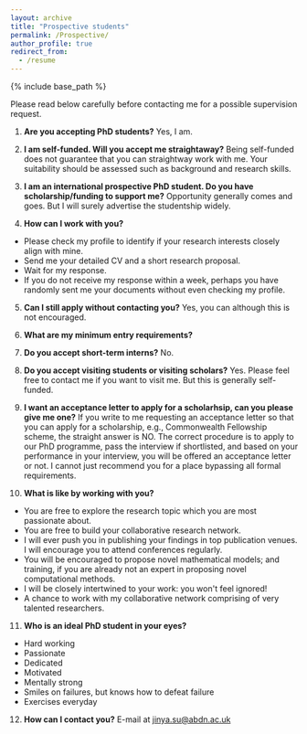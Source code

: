 ```yaml
---
layout: archive
title: "Prospective students"
permalink: /Prospective/
author_profile: true
redirect_from:
  - /resume
---
```


{% include base_path %}

Please read below carefully before contacting me for a possible supervision request. 


1. **Are you accepting PhD students?**
Yes, I am. 

2. **I am self-funded. Will you accept me straightaway?**
Being self-funded does not guarantee that you can straightway work with me. Your suitability should be assessed such as background and research skills.  

3. **I am an international prospective PhD student. Do you have scholarship/funding to support me?**
Opportunity generally comes and goes. But I will surely advertise the studentship widely.

4. **How can I work with you?**
 * Please check my profile to identify if your research interests closely align with mine.
 * Send me your detailed CV and a short research proposal.
 * Wait for my response.
 * If you do not receive my response within a week, perhaps you have randomly sent me your documents without even checking my profile.

5. **Can I still apply without contacting you?**
Yes, you can although this is not encouraged. 

6. **What are my minimum entry requirements?**

7. **Do you accept short-term interns?**
No. 

8. **Do you accept visiting students or visiting scholars?**
Yes. Please feel free to contact me if you want to visit me. But this is generally self-funded. 

9. **I want an acceptance letter to apply for a scholarhsip, can you please give me one?**
If you write to me requesting an acceptance letter so that you can apply for a scholarship, e.g., Commonwealth Fellowship scheme, the straight answer is NO. The correct procedure is to apply to our PhD programme, pass the interview if shortlisted, and based on your performance in your interview, you will be offered an acceptance letter or not. I cannot just recommend you for a place bypassing all formal requirements.

10. **What is like by working with you?**
  * You are free to explore the research topic which you are most passionate about.
  * You are free to build your collaborative research network.
  * I will ever push you in publishing your findings in top publication venues. I will encourage you to attend conferences regularly.
  * You will be encouraged to propose novel mathematical models; and training, if you are already not an expert in proposing novel computational methods.
  * I will be closely intertwined to your work: you won't feel ignored!
  * A chance to work with my collaborative network comprising of very talented researchers.


11. **Who is an ideal PhD student in your eyes?**
  * Hard working
  * Passionate
  * Dedicated
  * Motivated
  * Mentally strong
  * Smiles on failures, but knows how to defeat failure
  * Exercises everyday


12. **How can I contact you?**
E-mail at jinya.su@abdn.ac.uk 


